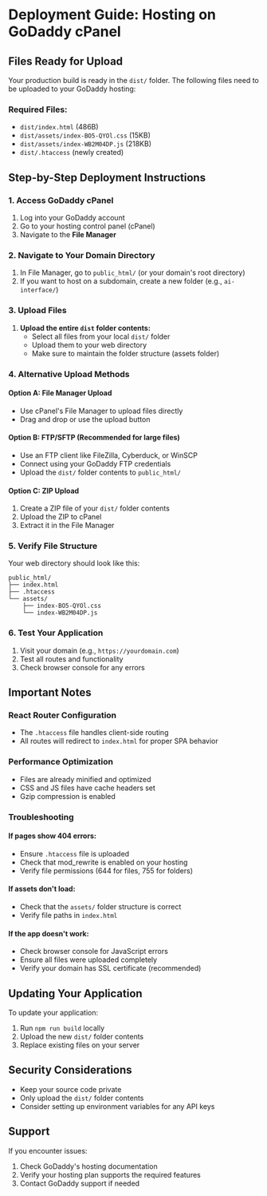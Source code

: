 # Deployment Guide: Hosting on GoDaddy cPanel

## Files Ready for Upload

Your production build is ready in the `dist/` folder. The following files need to be uploaded to your GoDaddy hosting:

### Required Files:

- `dist/index.html` (486B)
- `dist/assets/index-BO5-QYOl.css` (15KB)
- `dist/assets/index-WB2M04DP.js` (218KB)
- `dist/.htaccess` (newly created)

## Step-by-Step Deployment Instructions

### 1. Access GoDaddy cPanel

1. Log into your GoDaddy account
2. Go to your hosting control panel (cPanel)
3. Navigate to the **File Manager**

### 2. Navigate to Your Domain Directory

1. In File Manager, go to `public_html/` (or your domain's root directory)
2. If you want to host on a subdomain, create a new folder (e.g., `ai-interface/`)

### 3. Upload Files

1. **Upload the entire `dist` folder contents:**
   - Select all files from your local `dist/` folder
   - Upload them to your web directory
   - Make sure to maintain the folder structure (assets folder)

### 4. Alternative Upload Methods

#### Option A: File Manager Upload

- Use cPanel's File Manager to upload files directly
- Drag and drop or use the upload button

#### Option B: FTP/SFTP (Recommended for large files)

- Use an FTP client like FileZilla, Cyberduck, or WinSCP
- Connect using your GoDaddy FTP credentials
- Upload the `dist/` folder contents to `public_html/`

#### Option C: ZIP Upload

1. Create a ZIP file of your `dist/` folder contents
2. Upload the ZIP to cPanel
3. Extract it in the File Manager

### 5. Verify File Structure

Your web directory should look like this:

```
public_html/
├── index.html
├── .htaccess
└── assets/
    ├── index-BO5-QYOl.css
    └── index-WB2M04DP.js
```

### 6. Test Your Application

1. Visit your domain (e.g., `https://yourdomain.com`)
2. Test all routes and functionality
3. Check browser console for any errors

## Important Notes

### React Router Configuration

- The `.htaccess` file handles client-side routing
- All routes will redirect to `index.html` for proper SPA behavior

### Performance Optimization

- Files are already minified and optimized
- CSS and JS files have cache headers set
- Gzip compression is enabled

### Troubleshooting

#### If pages show 404 errors:

- Ensure `.htaccess` file is uploaded
- Check that mod_rewrite is enabled on your hosting
- Verify file permissions (644 for files, 755 for folders)

#### If assets don't load:

- Check that the `assets/` folder structure is correct
- Verify file paths in `index.html`

#### If the app doesn't work:

- Check browser console for JavaScript errors
- Ensure all files were uploaded completely
- Verify your domain has SSL certificate (recommended)

## Updating Your Application

To update your application:

1. Run `npm run build` locally
2. Upload the new `dist/` folder contents
3. Replace existing files on your server

## Security Considerations

- Keep your source code private
- Only upload the `dist/` folder contents
- Consider setting up environment variables for any API keys

## Support

If you encounter issues:

1. Check GoDaddy's hosting documentation
2. Verify your hosting plan supports the required features
3. Contact GoDaddy support if needed 